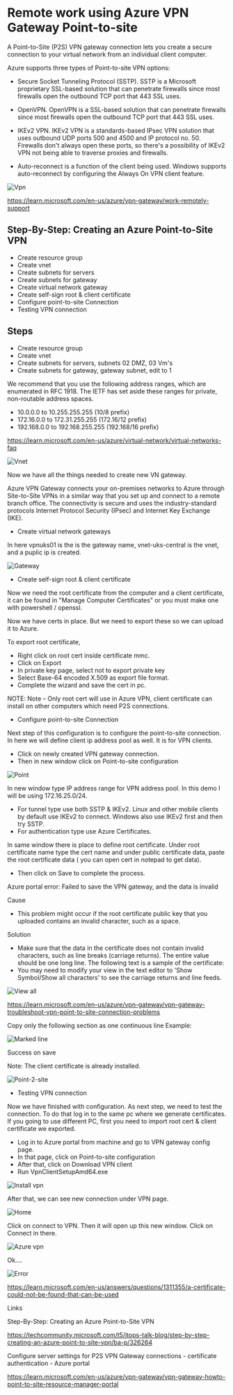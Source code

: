 # Remote work using Azure VPN Gateway Point-to-site

A Point-to-Site (P2S) VPN gateway connection lets you create a secure connection to your virtual network from an individual client computer.

Azure supports three types of Point-to-site VPN options:

* Secure Socket Tunneling Protocol (SSTP). SSTP is a Microsoft proprietary SSL-based solution that can penetrate firewalls since most firewalls open the outbound TCP port that 443 SSL uses.
* OpenVPN. OpenVPN is a SSL-based solution that can penetrate firewalls since most firewalls open the outbound TCP port that 443 SSL uses.
* IKEv2 VPN. IKEv2 VPN is a standards-based IPsec VPN solution that uses outbound UDP ports 500 and 4500 and IP protocol no. 50. Firewalls don't always open these ports, so there's a possibility of IKEv2 VPN not being able to traverse proxies and firewalls.

* Auto-reconnect is a function of the client being used. Windows supports auto-reconnect by configuring the Always On VPN client feature.

![Vpn ](https://github.com/spawnmarvel/quickguides/blob/main/security-VPN/images/vpn.jpg)

https://learn.microsoft.com/en-us/azure/vpn-gateway/work-remotely-support

## Step-By-Step: Creating an Azure Point-to-Site VPN

* Create resource group
* Create vnet
* Create subnets for servers
* Create subnets for gateway
* Create virtual network gateway
* Create self-sign root & client certificate
* Configure point-to-site Connection
* Testing VPN connection

## Steps

* Create resource group
* Create vnet
* Create subnets for servers, subnets 02 DMZ, 03 Vm's
* Create subnets for gateway, gateway subnet, edit to 1

We recommend that you use the following address ranges, which are enumerated in RFC 1918. The IETF has set aside these ranges for private, non-routable address spaces.

* 10.0.0.0 to 10.255.255.255 (10/8 prefix)
* 172.16.0.0 to 172.31.255.255 (172.16/12 prefix)
* 192.168.0.0 to 192.168.255.255 (192.168/16 prefix)

https://learn.microsoft.com/en-us/azure/virtual-network/virtual-networks-faq

![Vnet ](https://github.com/spawnmarvel/quickguides/blob/main/security-VPN/images/vnet.jpg)


Now we have all the things needed to create new VN gateway. 

Azure VPN Gateway connects your on-premises networks to Azure through Site-to-Site VPNs in a similar way that you set up and connect to a remote branch office. The connectivity is secure and uses the industry-standard protocols Internet Protocol Security (IPsec) and Internet Key Exchange (IKE).

* Create virtual network gateways

In here vpnuks01 is the is the gateway name, vnet-uks-central is the vnet, and a puplic ip is created.

![Gateway ](https://github.com/spawnmarvel/quickguides/blob/main/security-VPN/images/gateway.jpg)

* Create self-sign root & client certificate

Now we need the root certificate from the computer and a client certificate, it can be found in "Manage Computer Certificates" or you must make one with powershell / openssl.

Now we have certs in place. But we need to export these so we can upload it to Azure.

To export root certificate,
* Right click on root cert inside certificate mmc.
* Click on Export
* In private key page, select not to export private key
* Select Base-64 encoded X.509 as export file format.
* Complete the wizard and save the cert in pc.

NOTE: Note – Only root cert will use in Azure VPN, client certificate can install on other computers which need P2S connections.

* Configure point-to-site Connection

Next step of this configuration is to configure the point-to-site connection. In here we will define client ip address pool as well. It is for VPN clients.
* Click on newly created VPN gateway connection.
* Then in new window click on Point-to-site configuration

![Point ](https://github.com/spawnmarvel/quickguides/blob/main/security-VPN/images/point.jpg)

In new window type IP address range for VPN address pool. In this demo I will be using 172.16.25.0/24. 
* For tunnel type use both SSTP & IKEv2. Linux and other mobile clients by default use IKEv2 to connect. Windows also use IKEv2 first and then try SSTP. 
* For authentication type use Azure Certificates.

In same window there is place to define root certificate. Under root certificate name type the cert name and under public certificate data, paste the root certificate data ( you can open cert in notepad to get data).
* Then click on Save to complete the process.

Azure portal error: Failed to save the VPN gateway, and the data is invalid

Cause
* This problem might occur if the root certificate public key that you uploaded contains an invalid character, such as a space.

Solution
* Make sure that the data in the certificate does not contain invalid characters, such as line breaks (carriage returns). The entire value should be one long line. The following text is a sample of the certificate:
* You may need to modify your view in the text editor to 'Show Symbol/Show all characters' to see the carriage returns and line feeds.

![View all ](https://github.com/spawnmarvel/quickguides/blob/main/security-VPN/images/viewall.jpg)

https://learn.microsoft.com/en-us/azure/vpn-gateway/vpn-gateway-troubleshoot-vpn-point-to-site-connection-problems

Copy only the following section as one continuous line Example:

![Marked line ](https://github.com/spawnmarvel/quickguides/blob/main/security-VPN/images/markedline.jpg)

Success on save

Note: The client certificate is already installed.


![Point-2-site ](https://github.com/spawnmarvel/quickguides/blob/main/security-VPN/images/point2site2.jpg)


* Testing VPN connection

Now we have finished with configuration. As next step, we need to test the connection. To do that log in to the same pc where we generate certificates. If you going to use different PC, first you need to import root cert & client certificate we exported.

* Log in to Azure portal from machine and go to VPN gateway config page.
* In that page, click on Point-to-site configuration
* After that, click on Download VPN client
* Run VpnClientSetupAmd64.exe

![Install vpn ](https://github.com/spawnmarvel/quickguides/blob/main/security-VPN/images/installvpn.jpg)

After that, we can see new connection under VPN page.

![Home ](https://github.com/spawnmarvel/quickguides/blob/main/security-VPN/images/home.jpg)

Click on connect to VPN. Then it will open up this new window. Click on Connect in there.

![Azure vpn ](https://github.com/spawnmarvel/quickguides/blob/main/security-VPN/images/azurevpn.jpg)

Ok....

![Error ](https://github.com/spawnmarvel/quickguides/blob/main/security-VPN/images/error.jpg)


https://learn.microsoft.com/en-us/answers/questions/1311355/a-certificate-could-not-be-found-that-can-be-used


Links

Step-By-Step: Creating an Azure Point-to-Site VPN

https://techcommunity.microsoft.com/t5/itops-talk-blog/step-by-step-creating-an-azure-point-to-site-vpn/ba-p/326264

Configure server settings for P2S VPN Gateway connections - certificate authentication - Azure portal

https://learn.microsoft.com/en-us/azure/vpn-gateway/vpn-gateway-howto-point-to-site-resource-manager-portal
